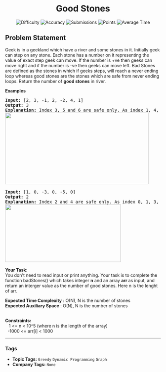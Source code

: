 <h1 align="center">Good Stones</h1>

<p align="center">
  <img alt="Difficulty" title="Difficulty" src="https://custom-icon-badges.demolab.com/badge/Difficulty: Medium-1F222E?style=for-the-badge&logoColor=white&logo=fire"/>
  <img alt="Accuracy" title="Accuracy" src="https://custom-icon-badges.demolab.com/badge/Accuracy: 53.74%25-1F222E?style=for-the-badge&logoColor=white&logo=target"/>
  <img alt="Submissions" title="Submissions" src="https://custom-icon-badges.demolab.com/badge/Submissions: 21K+-1F222E?style=for-the-badge&logoColor=white&logo=repo"/>
  <img alt="Points" title="Points" src="https://custom-icon-badges.demolab.com/badge/Points: 4-1F222E?style=for-the-badge&logoColor=white&logo=award"/>
  <img alt="Average Time" title="Average Time" src="https://custom-icon-badges.demolab.com/badge/Average%20Time: N/A-1F222E?style=for-the-badge&logoColor=white&logo=clock"/>
</p>

## Problem Statement

Geek is in a geekland which have a river and some stones in it. Initially geek can step on any stone. Each stone has a number on it representing the value of exact step geek can move. If the number is +ve then geeks can move right and if the number is -ve then geeks can move left. Bad Stones are defined as the stones in which if geeks steps, will reach a never ending loop whereas good stones are the stones which are safe from never ending loops. Return the number of <b>good stones</b> in river.

<b>Examples</b>

<pre><b>Input:</b> [2, 3, -1, 2, -2, 4, 1]
<b>Output: </b>3
<b>Explanation: </b>Index 3, 5 and 6 are safe only. As index 1, 4, 2 forms a cycle and from index 0 you can go to index 2 which is part of cycle.
<img src="https://media.geeksforgeeks.org/img-practice/prod/addEditProblem/713990/Web/Other/blobid0_1745470372.jpg" alt="" title="" width="464" height="232"/> </pre>

<pre><b>Input:</b> [1, 0, -3, 0, -5, 0]
<b>Output:</b> 2
<b>Explanation: </b>Index 2 and 4 are safe only. As index 0, 1, 3, 5 form cycle.
<img src="https://media.geeksforgeeks.org/img-practice/prod/addEditProblem/713990/Web/Other/blobid1_1745470413.jpg" alt="" title="" width="374" height="187"/>  </pre>

<b>Your Task:</b><br>You don't need to read input or print anything. Your task is to complete the function badStones() which takes integer <b>n</b> and an array <b>arr </b>as input, and return an interger value as the number of good stones. Here n is the lenght of arr.

<b>Expected Time Complexity</b> : O(N), N is the number of stones<br><b>Expected Auxiliary Space</b> : O(N), N is the number of stones

<br><b>Constraints:</b><br>   1 <= n < 10^5 (where n is the length of the array)<br>  -1000 <= arr[i] < 1000


<hr>

### Tags
- **Topic Tags:** `Greedy` `Dynamic Programming` `Graph`
- **Company Tags:** `None`
